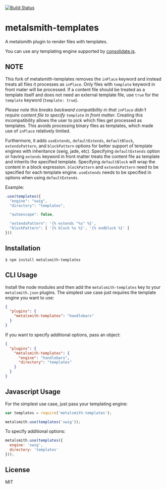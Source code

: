 [![Build Status](https://travis-ci.org/mayo/metalsmith-templates.svg?branch=master)](https://travis-ci.org/mayo/metalsmith-templates)

# metalsmith-templates

  A metalsmith plugin to render files with templates.

  You can use any templating engine supported by [consolidate.js](https://github.com/visionmedia/consolidate.js).

## NOTE

This fork of metalsmith-templates removes the `inPlace` keyword and instead treats all files it processes as `inPlace`. Only files with `template` keyword in front mater will be processed. If a content file should be treated as a template itself and does not need an external template file, use `true` for the `template` keyword (`template: true`).

*Please note this breaks backward compatibility in that `inPlace` didn't require content file to specify `template` in front matter.* Creating this incompatibility allows the user to pick which files get processed as templates. This avoids processing binary files as templates, which made use of `inPlace` relatively limited.

Furthermore, it adds `useExtends`, `defaultExtends`, `defaultBlock`, `extendsPattern`, and `blockPattern` options for better support of template engines with inheritance (swig, jade, etc). Specifying `defaultExtends` option or having `extends` keyword in front matter treats the content file as template and inherits the specified template. Specifying `defaultBlock` will wrap the content in a block expression. `blockPattern` and `extendsPattern` need to be specified for each template engine. `useExtends` needs to be specified in options when using `defaultExtends`.

Example:
```js
.use(templates({
  "engine": "swig",
  "directory": "templates",

  "autoescape": false,

  "extendsPattern": '{% extends "%s" %}',
  "blockPattern": [ '{% block %s %}', '{% endblock %}' ]
}))
```

## Installation

    $ npm install metalsmith-templates

## CLI Usage

  Install the node modules and then add the `metalsmith-templates` key to your `metalsmith.json` plugins. The simplest use case just requires the template engine you want to use:

```json
{
  "plugins": {
    "metalsmith-templates": "handlebars"
  }
}
```

  If you want to specify additional options, pass an object:

```json
{
  "plugins": {
    "metalsmith-templates": {
      "engine": "handlebars",
      "directory": "templates"
    }
  }
}
```

## Javascript Usage

  For the simplest use case, just pass your templating engine:

```js
var templates = require('metalsmith-templates');

metalsmith.use(templates('swig'));
```

  To specify additional options:

```js
metalsmith.use(templates({
  engine: 'swig',
  directory: 'templates'
}));
```

## License

  MIT
